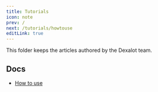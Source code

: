 ```yaml
---
title: Tutorials
icon: note
prev: /
next: /tutorials/howtouse
editLink: true
---
```


This folder keeps the articles authored by the Dexalot team.

## Docs


* [How to use](/tutorials/howtouse)
